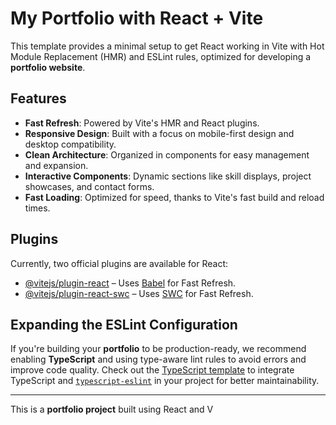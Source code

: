 # My Portfolio with React + Vite

This template provides a minimal setup to get React working in Vite with Hot Module Replacement (HMR) and ESLint rules, optimized for developing a **portfolio website**.

## Features

- **Fast Refresh**: Powered by Vite's HMR and React plugins.
- **Responsive Design**: Built with a focus on mobile-first design and desktop compatibility.
- **Clean Architecture**: Organized in components for easy management and expansion.
- **Interactive Components**: Dynamic sections like skill displays, project showcases, and contact forms.
- **Fast Loading**: Optimized for speed, thanks to Vite's fast build and reload times.

## Plugins

Currently, two official plugins are available for React:

- [@vitejs/plugin-react](https://github.com/vitejs/vite-plugin-react/blob/main/packages/plugin-react/README.md) – Uses [Babel](https://babeljs.io/) for Fast Refresh.
- [@vitejs/plugin-react-swc](https://github.com/vitejs/vite-plugin-react-swc) – Uses [SWC](https://swc.rs/) for Fast Refresh.

## Expanding the ESLint Configuration

If you're building your **portfolio** to be production-ready, we recommend enabling **TypeScript** and using type-aware lint rules to avoid errors and improve code quality. Check out the [TypeScript template](https://github.com/vitejs/vite/tree/main/packages/create-vite/template-react-ts) to integrate TypeScript and [`typescript-eslint`](https://typescript-eslint.io) in your project for better maintainability.

---

This is a **portfolio project** built using React and V
